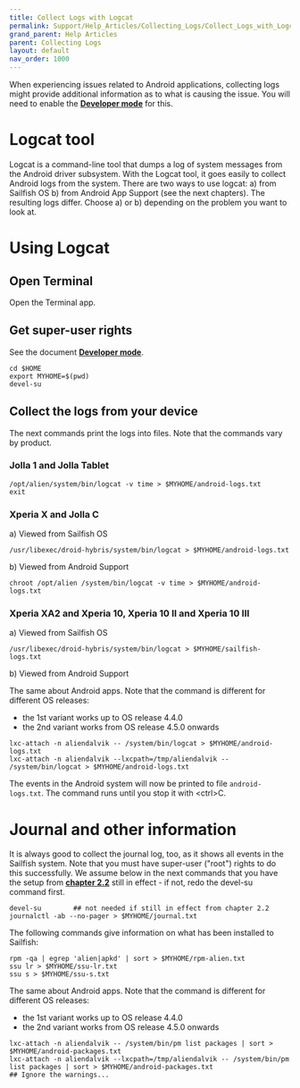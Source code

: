 ```yaml
---
title: Collect Logs with Logcat
permalink: Support/Help_Articles/Collecting_Logs/Collect_Logs_with_Logcat/
grand_parent: Help Articles
parent: Collecting Logs
layout: default
nav_order: 1000
---
```


When experiencing issues related to Android applications, collecting logs might provide additional information as to what is causing the issue. 
You will need to enable the **[Developer mode](https://docs.sailfishos.org/Support/Help_Articles/Enabling_Developer_Mode/)** for this. 

# Logcat tool 
Logcat is a command-line tool that dumps a log of system messages from the Android driver subsystem. 
With the Logcat tool, it goes easily to collect Android logs from the system. There are two ways to use logcat: a) from Sailfish OS b) from Android App Support (see the next chapters). The resulting logs differ. Choose a) or b) depending on the problem you want to look at.

# Using Logcat

## Open Terminal

Open the Terminal app.

## Get super-user rights
See the document **[Developer mode](/Support/Help_Articles/Enabling_Developer_Mode/)**.
```
cd $HOME
export MYHOME=$(pwd)
devel-su 
```

## Collect the logs from your device

The next commands print the logs into files. Note that the commands vary by product.

### Jolla 1 and Jolla Tablet
```
/opt/alien/system/bin/logcat -v time > $MYHOME/android-logs.txt
exit
```
### Xperia X and Jolla C

a) Viewed from Sailfish OS

```
/usr/libexec/droid-hybris/system/bin/logcat > $MYHOME/android-logs.txt
```

b) Viewed from Android Support

```
chroot /opt/alien /system/bin/logcat -v time > $MYHOME/android-logs.txt
```

### Xperia XA2 and Xperia 10, Xperia 10 II and Xperia 10 III

a) Viewed from Sailfish OS

```
/usr/libexec/droid-hybris/system/bin/logcat > $MYHOME/sailfish-logs.txt
```

b) Viewed from Android Support

The same about Android apps. Note that the command is different for different OS releases:
* the 1st variant works up to OS release 4.4.0
* the 2nd variant works from OS release 4.5.0 onwards

```
lxc-attach -n aliendalvik -- /system/bin/logcat > $MYHOME/android-logs.txt
lxc-attach -n aliendalvik --lxcpath=/tmp/aliendalvik -- /system/bin/logcat > $MYHOME/android-logs.txt
```
The events in the Android system will now be printed to file ```android-logs.txt```. The command runs until you stop it with \<ctrl\>C. 



# Journal and other information
It is always good to collect the journal log, too, as it shows all events in the Sailfish system. 
Note that you must have super-user ("root") rights to do this successfully. We assume below in the next commands that you have the setup from **[chapter 2.2](#get-super-user-rights)** still in effect - if not, redo the devel-su command first.

```
devel-su        ## not needed if still in effect from chapter 2.2
journalctl -ab --no-pager > $MYHOME/journal.txt
```

The following commands give information on what has been installed to Sailfish: 
```
rpm -qa | egrep 'alien|apkd' | sort > $MYHOME/rpm-alien.txt
ssu lr > $MYHOME/ssu-lr.txt
ssu s > $MYHOME/ssu-s.txt
```

The same about Android apps. Note that the command is different for different OS releases:
* the 1st variant works up to OS release 4.4.0
* the 2nd variant works from OS release 4.5.0 onwards

```
lxc-attach -n aliendalvik -- /system/bin/pm list packages | sort > $MYHOME/android-packages.txt
lxc-attach -n aliendalvik --lxcpath=/tmp/aliendalvik -- /system/bin/pm list packages | sort > $MYHOME/android-packages.txt
## Ignore the warnings...

```


